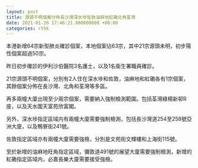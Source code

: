 ```yaml
---
layout: post
title: 源頭不明個案分佈長沙灣深水埗佐敦油麻地紅磡北角荃灣
date: 2021-01-26 17:46:21.000000000 +08:00
categories: rthk
---
```


本港新增64宗新型肺炎確診個案，本地個案佔63宗，其中21宗源頭未明，初步陽性個案超過50宗。

昨日初步確診的伊利沙伯醫院3名護士，以及1名衞生署職員確診。

21宗源頭不明個案，分別有2人住在深水埗和佐敦，油麻地和紅磡各有1宗個案，其餘個案分佈在長沙灣、北角和荃灣等多區。

再多兩幢大廈出現至少兩宗個案，需要納入強制檢測範圍。包括荃灣綠楊新邨R座，以及天水圍天富苑欣富閣。

另外，深水埗指定區域内有兩幢大廈需要強制檢測，包括長沙灣道254至258號亞洲大廈，以及鴨寮街241號。

佐敦指定區域亦有兩幢大廈需要強檢，分別是文苑街文輝樓和上海街115號。

至於新增的油麻地旺角指定區域，彌敦道491號的展望大廈需要強制檢測，新增的紅磡指定區域内，必嘉長樂大廈需要接受強檢。
